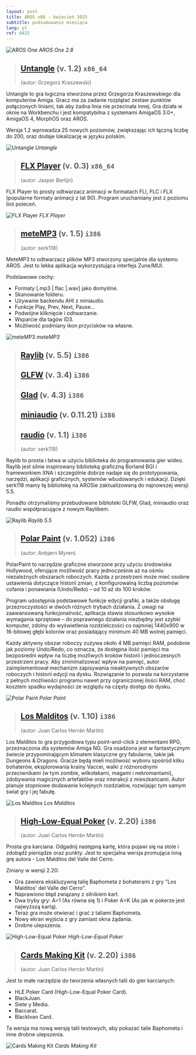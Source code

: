 ```yaml
---
layout: post
title: AROS x86 - kwiecień 2025
subtitle: podsumowanie miesiąca
lang: pl
ref: 0425
---
```



![AROS One](/assets/img/0425/arosone.jpg)
*AROS One 2.8*

> ## [Untangle](https://archives.arosworld.org/?function=showfile&file=game/puzzle/untangle.x86_64-aros-v11.zip) (v. 1.2) `x86_64`
> (autor:	Grzegorz Kraszewski)

Untangle to gra logiczna stworzona przez Grzegorza Kraszewskiego dla komputerów Amiga. Gracz ma za zadanie rozplątać zestaw punktów połączonych liniami, tak aby żadna linia nie przecinała innej. Gra działa w oknie na Workbenchu i jest kompatybilna z systemami AmigaOS 3.0+, AmigaOS 4, MorphOS oraz AROS. ​

Wersja 1.2 wprowadza 25 nowych poziomów, zwiększając ich łączną liczbę do 200, oraz dodaje lokalizację w języku polskim.

![Untangle](/assets/img/0425/untangle.png)
*Untangle*

> ## [FLX Player](https://archives.arosworld.org/?function=showfile&file=video/play/flx_play.x86_64-aros-v11.zip.zip) (v. 0.3) `x86_64`
> (autor:	Jasper Berlijn)

FLX Player to prosty odtwarzacz animacji w formatach FLI, FLC i FLX (popularne formaty animacji z lat 90). Program uruchamiany jest z poziomu linii poleceń.​

![FLX Player](/assets/img/0425/flxplayer.png)
*FLX Player*

> ## [meteMP3](https://archives.arosworld.org/?function=showfile&file=audio/play/metemp3-1.5.i386-aros.zip) (v. 1.5) `i386`
> (autor:	serk118)

MeteMP3 to odtwarzacz plików MP3 stworzony specjalnie dla systemu AROS. Jest to lekka aplikacja wykorzystująca interfejs Zune/MUI.

Podstawowe cechy:
- Formaty [.mp3 |.flac |.wav] jako domyślne.
- Skanowanie folderu.
- Używanie backendu AHI z miniaudio.
- Funkcje Play, Prev, Next, Pause...
- Podwójne kliknięcie i odtwarzanie.
- Wsparcie dla tagów ID3.
- Możliwość podmiany ikon przycisków na własne.

![meteMP3](/assets/img/0425/metemp3.png)
*meteMP3*

> ## [Raylib](https://archives.arosworld.org/?function=showfile&file=development/library/raylib_5.5.i386-aros.zip) (v. 5.5) `i386`
> ## [GLFW](https://archives.arosworld.org/?function=showfile&file=development/library/glfw_3.4.i386-aros.zip) (v. 3.4) `i386`
> ## [Glad](https://archives.arosworld.org/?function=showfile&file=development/library/libglad.i386-aros.zip) (v. 4.3) `i386`
> ## [miniaudio](https://archives.arosworld.org/?function=showfile&file=development/library/miniaudio.i386-aros.zip) (v. 0.11.21) `i386`
> ## [raudio](https://archives.arosworld.org/?function=showfile&file=development/library/raudio.i386-aros.zip) (v. 1.1) `i386`
> (autor:	serk118)

Raylib to prosta i łatwa w użyciu biblioteka do programowania gier wideo. Raylib jest silnie inspirowany biblioteką graficzną Borland BGI i frameworkiem XNA i szczególnie dobrze nadaje się do prototypowania, narzędzi, aplikacji graficznych, systemów wbudowanych i edukacji. Dzięki serk118 mamy tę bibliotekę na AROSie zaktualizowaną do najnowszej wersji 5.5.

Ponadto otrzymaliśmy przebudowane biblioteki GLFW, Glad, miniaudio oraz raudio współpracujące z nowym Raylibem. 

![Raylib](/assets/img/0425/raylib.png)
*Raylib 5.5*

> ## [Polar Paint](https://archives.arosworld.org/?function=showfile&file=graphics/edit/polarpaint_aros.lha) (v. 1.052) `i386`
> (autor:	Anbjørn Myren)

PolarPaint to narzędzie graficzne stworzone przy użyciu środowiska Hollywood, oferujące możliwość pracy jednocześnie aż na ośmiu niezależnych obszarach roboczych. Każda z przestrzeni może mieć osobne ustawienia dotyczące historii zmian, z konfigurowalną liczbą poziomów cofania i ponawiania (Undo/Redo) – od 10 aż do 100 kroków.

Program udostępnia podstawowe funkcje edycji grafiki, a także obsługę przezroczystości w dwóch różnych trybach działania. Z uwagi na zaawansowaną funkcjonalność, aplikacja stawia stosunkowo wysokie wymagania sprzętowe – do poprawnego działania niezbędny jest szybki komputer, zdolny do wyświetlenia rozdzielczości co najmniej 1440x900 w 16-bitowej głębi kolorów oraz posiadający minimum 40 MB wolnej pamięci.

Każdy aktywny obszar roboczy zużywa około 4 MB pamięci RAM, podobnie jak poziomy Undo/Redo, co oznacza, że dostępna ilość pamięci ma bezpośredni wpływ na liczbę możliwych kroków historii i jednoczesnych przestrzeni pracy. Aby zminimalizować wpływ na pamięć, autor zaimplementował mechanizm zapisywania nieaktywnych obszarów roboczych i historii edycji na dysku. Rozwiązanie to pozwala na korzystanie z pełnych możliwości programu nawet przy ograniczonej ilości RAM, choć kosztem spadku wydajności ze względu na częsty dostęp do dysku.

![Polar Paint](/assets/img/0425/polarpaint.jpg)
*Polar Paint*

> ## [Los Malditos](https://archives.arosworld.org/?function=showfile&file=game/adventure/losmalditos.lha) (v. 1.10) `i386`
> (autor:	Juan Carlos Herrán Martín)

Los Malditos to gra przygodowa typu point-and-click z elementami RPG, przeznaczona dla systemów Amiga NG. Gra osadzona jest w fantastycznym świecie przypominającym klimatem klasyczne gry fabularne, takie jak Dungeons & Dragons. Gracze będą mieli możliwość wyboru spośród kilku bohaterów, eksplorowania krainy Vaccei, walki z różnorodnymi przeciwnikami (w tym zombie, wilkołakami, magami i nekromantami), zdobywania magicznych artefaktów oraz interakcji z mieszkańcami. Autor planuje stopniowe dodawanie kolejnych rozdziałów, rozwijając tym samym świat gry i jej fabułę. ​

![Los Malditos](/assets/img/0425/losmalditos.jpg)
*Los Malditos*

> ## [High-Low-Equal Poker](https://archives.arosworld.org/?function=showfile&file=game/card/hle-pokercard.lha) (v. 2.20) `i386`
> (autor:	Juan Carlos Herrán Martín)

Prosta gra karciana. Odgadnij następną kartę, która pojawi się na stole i zdobądź pieniądze oraz punkty. Jest to specjalna wersja promująca inną grę autora - Los Malditos del Valle del Cerro.

Zmiany w  wersji 2.20:
- Gra zawiera ekskluzywną talię Baphometa z bohaterami z gry "Los Malditos' del Valle del Cerro".
- Naprawiono błąd związany z silnikiem kart.
- Dwa tryby gry: A=1 (As równa się 1) i Poker A>K (As jak w pokerze jest najwyższą kartą).
- Teraz gra może otwierać i grać z taliami Baphometa.
- Nowy ekran wyjścia z gry zamiast okna żądania.
- Drobne ulepszenia.

![High-Low-Equal Poker](/assets/img/0425/hlepoker.jpg)
*High-Low-Equal Poker*

> ## [Cards Making Kit](https://archives.arosworld.org/?function=showfile&file=game/utility/cardsmakingkit.lha) (v. 2.20) `i386`
> (autor:	Juan Carlos Herrán Martín)

Jest to małe narzędzie do tworzenia własnych talii do gier karcianych:

- HLE Poker Card (High-Low-Equal Poker Card).
- BlackJuan.
- Siete y Media.
- Baccarat.
- BlackIvan Card.

Ta wersja ma nową wersję talii testowych, aby pokazać talie Baphometa i inne drobne ulepszenia.

![Cards Making Kit](/assets/img/0425/cardsmakingkit.jpg)
*Cards Making Kit*

